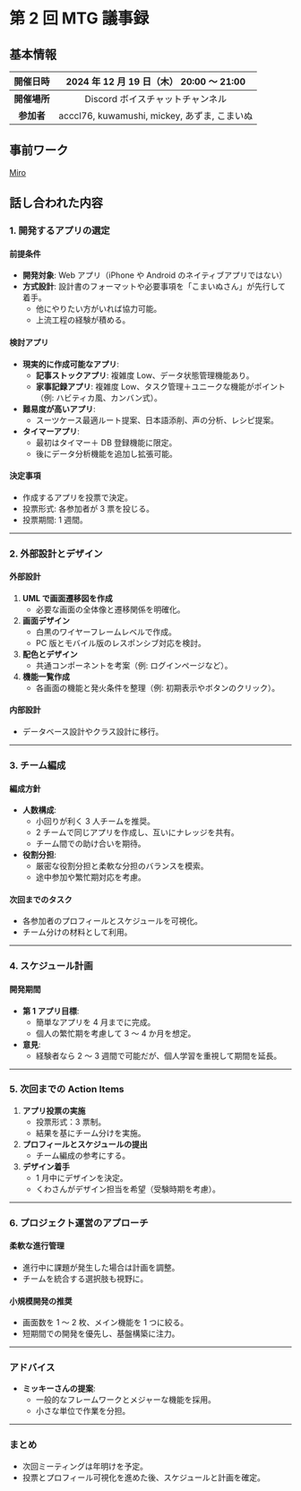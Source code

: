 # **第 2 回 MTG 議事録**

## **基本情報**

| **開催日時** |   2024 年 12 月 19 日（木） 20:00 ～ 21:00   |
| :----------: | :------------------------------------------: |
| **開催場所** |       Discord ボイスチャットチャンネル       |
|  **参加者**  | acccl76, kuwamushi, mickey, あずま, こまいぬ |

## **事前ワーク**

[Miro](https://miro.com/welcomeonboard/Y2wwbFlKbHpiZWtCOWI3Q2pIbCszdHhXUWFlNXhQU3BTa21yVEZrSXVoZDZjSEg2VjNZSW9Oai8yd2M2dUZGSkpkMEk1YnFkWS9wOWV4RXpSYUNBMDk0bzlwTGFaTVp6TGU2UGZhaFhYbW1LOHUxL3gwa0NEdHNMTEU5L2hCdkghZQ==?share_link_id=654086120055)

## **話し合われた内容**

### **1. 開発するアプリの選定**

#### **前提条件**

- **開発対象**: Web アプリ（iPhone や Android のネイティブアプリではない）
- **方式設計**: 設計書のフォーマットや必要事項を「こまいぬさん」が先行して着手。
  - 他にやりたい方がいれば協力可能。
  - 上流工程の経験が積める。

#### **検討アプリ**

- **現実的に作成可能なアプリ**:
  - **記事ストックアプリ**: 複雑度 Low、データ状態管理機能あり。
  - **家事記録アプリ**: 複雑度 Low、タスク管理＋ユニークな機能がポイント（例: ハビティカ風、カンバン式）。
- **難易度が高いアプリ**:
  - スーツケース最適ルート提案、日本語添削、声の分析、レシピ提案。
- **タイマーアプリ**:
  - 最初はタイマー＋ DB 登録機能に限定。
  - 後にデータ分析機能を追加し拡張可能。

#### **決定事項**

- 作成するアプリを投票で決定。
- 投票形式: 各参加者が 3 票を投じる。
- 投票期間: 1 週間。

---

### **2. 外部設計とデザイン**

#### **外部設計**

1. **UML で画面遷移図を作成**
   - 必要な画面の全体像と遷移関係を明確化。
2. **画面デザイン**
   - 白黒のワイヤーフレームレベルで作成。
   - PC 版とモバイル版のレスポンシブ対応を検討。
3. **配色とデザイン**
   - 共通コンポーネントを考案（例: ログインページなど）。
4. **機能一覧作成**
   - 各画面の機能と発火条件を整理（例: 初期表示やボタンのクリック）。

#### **内部設計**

- データベース設計やクラス設計に移行。

---

### **3. チーム編成**

#### **編成方針**

- **人数構成**:
  - 小回りが利く 3 人チームを推奨。
  - 2 チームで同じアプリを作成し、互いにナレッジを共有。
  - チーム間での助け合いを期待。
- **役割分担**:
  - 厳密な役割分担と柔軟な分担のバランスを模索。
  - 途中参加や繁忙期対応を考慮。

#### **次回までのタスク**

- 各参加者のプロフィールとスケジュールを可視化。
- チーム分けの材料として利用。

---

### **4. スケジュール計画**

#### **開発期間**

- **第 1 アプリ目標**:
  - 簡単なアプリを 4 月までに完成。
  - 個人の繁忙期を考慮して 3 ～ 4 か月を想定。
- **意見**:
  - 経験者なら 2 ～ 3 週間で可能だが、個人学習を重視して期間を延長。

---

### **5. 次回までの Action Items**

1. **アプリ投票の実施**
   - 投票形式：3 票制。
   - 結果を基にチーム分けを実施。
2. **プロフィールとスケジュールの提出**
   - チーム編成の参考にする。
3. **デザイン着手**
   - 1 月中にデザインを決定。
   - くわさんがデザイン担当を希望（受験時期を考慮）。

---

### **6. プロジェクト運営のアプローチ**

#### **柔軟な進行管理**

- 進行中に課題が発生した場合は計画を調整。
- チームを統合する選択肢も視野に。

#### **小規模開発の推奨**

- 画面数を 1 ～ 2 枚、メイン機能を 1 つに絞る。
- 短期間での開発を優先し、基盤構築に注力。

---

### **アドバイス**

- **ミッキーさんの提案**:
  - 一般的なフレームワークとメジャーな機能を採用。
  - 小さな単位で作業を分担。

---

### **まとめ**

- 次回ミーティングは年明けを予定。
- 投票とプロフィール可視化を進めた後、スケジュールと計画を確定。

